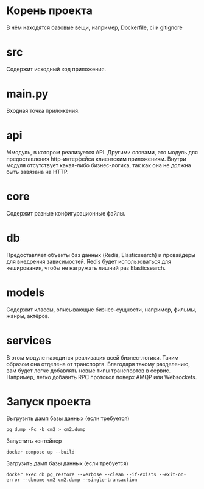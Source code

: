 # Корень проекта
В нём находятся базовые вещи, например,
Dockerfile, ci и gitignore

# src
Cодержит исходный код приложения.

# main.py
Входная точка приложения.

# api
Ммодуль, в котором реализуется API. Другими словами, это модуль для предоставления http-интерфейса клиентским
приложениям. Внутри модуля отсутствует какая-либо бизнес-логика, так как она не должна быть завязана на HTTP.

# core
Содержит разные конфигурационные файлы.

# db
Предоставляет объекты баз данных (Redis, Elasticsearch) и провайдеры для внедрения зависимостей. Redis будет
использоваться для кеширования, чтобы не нагружать лишний раз Elasticsearch.

# models
Содержит классы, описывающие бизнес-сущности, например, фильмы, жанры, актёров.

# services
В этом модуле находится реализация всей бизнес-логики. Таким образом она отделена от транспорта.
Благодаря такому разделению, вам будет легче добавлять новые типы транспортов в сервис.
Например, легко добавить RPC протокол поверх AMQP или Websockets.

# Запуск проекта

Выгрузить дамп базы данных (если требуется)

```Shell
pg_dump -Fc -b cm2 > cm2.dump
```
Запустить контейнер

```Shell
docker compose up --build
```

Загрузить дамп базы данных (если требуется)

```Shell
docker exec db pg_restore --verbose --clean --if-exists --exit-on-error --dbname cm2 cm2.dump --single-transaction
```
